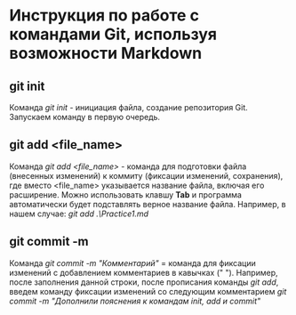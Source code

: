 # Инструкция по работе с командами Git, используя возможности Markdown

## git init
Команда *git init* - инициация файла, создание репозитория Git. 
Запускаем команду в первую очередь.

## git add <file_name>
Команда *git add <file_name>* - команда для подготовки файла (внесенных изменений) к коммиту (фиксации изменений, сохранения), где вместо <file_name> указывается название файла, включая его расширение. Можно использовать клавшу __Tab__ и программа автоматически будет подставлять верное название файла. 
Например, в нашем случае: *git add .\Practice1.md*

## git commit -m
Команда *git commit -m "Комментарий"* = команда для фиксации изменений с добавлением комментариев в кавычках (" ").
Например, после заполнения данной строки, после прописания команды *git add*, введем команду фиксации изменений со следующим комментарием *git commit -m "Дополнили пояснения к командам init, add и commit"*

